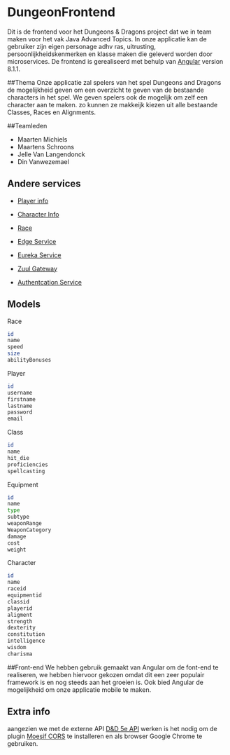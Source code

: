 # DungeonFrontend

Dit is de frontend voor het Dungeons & Dragons project dat we in team maken voor het vak Java Advanced Topics.
In onze applicatie kan de gebruiker zijn eigen personage adhv ras,  uitrusting, persoonlijkheidskenmerken en klasse maken die geleverd worden door microservices.
De frontend is gerealiseerd met behulp van [Angular](https://github.com/angular/angular-cli) version 8.1.1.


##Thema
Onze applicatie zal spelers van het spel Dungeons and Dragons de mogelijkheid geven om een overzicht te geven van de bestaande characters in het spel. We geven spelers ook de mogelijk om zelf een character aan te maken. zo kunnen ze makkeijk kiezen uit alle bestaande Classes, Races en Alignments.


##Teamleden

* Maarten Michiels
* Maartens Schroons
* Jelle Van Langendonck
* Din Vanwezemael


## Andere services

* [Player info](https://github.com/DinVanwezemael/DungeonsAndDragons-PlayerInfo)
* [Character Info](https://github.com/maartenschroons/character-info-service)
* [Race](https://github.com/JelleVLD/DungeonsAndDragons-RaceService)

* [Edge Service](https://github.com/maartenschroons/D-D-edge-service)
* [Eureka Service](https://github.com/DinVanwezemael/DungeonsAndDragons-EurekaServer)
* [Zuul Gateway](https://github.com/JelleVLD/ZuulGateway)
* [Authentcation Service](https://github.com/JelleVLD/AuthenticationService)

## Models
Race
```bash
id
name
speed
size
abilityBonuses
```

Player
```bash
id
username
firstname
lastname
password
email
```

Class
```bash
id
name
hit_die
proficiencies
spellcasting
```

Equipment
```bash
id
name
type
subtype
weaponRange
WeaponCategory
damage
cost
weight
```

Character
```bash
id
name
raceid
equipmentid
classid
playerid
aligment
strength
dexterity
constitution
intelligence
wisdom
charisma
```

##Front-end
We hebben gebruik gemaakt van Angular om de font-end te realiseren, we hebben hiervoor gekozen omdat dit een zeer populair framework is en nog steeds aan het groeien is. Ook bied Angular de mogelijkheid om onze applicatie mobile te maken.

## Extra info
aangezien we met de externe API [D&D 5e API](http://www.dnd5eapi.co/) werken is het nodig om de plugin [Moesif CORS](https://chrome.google.com/webstore/detail/moesif-orign-cors-changer/digfbfaphojjndkpccljibejjbppifbc) te installeren en als browser Google Chrome te gebruiken.

